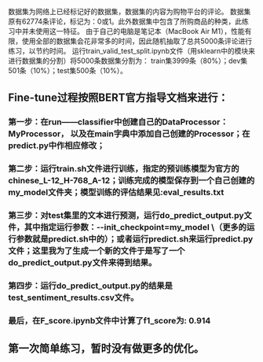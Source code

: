 数据集为网络上已经标记好的数据集，数据集的内容为购物平台的评论。
数据集原有62774条评论，标记为：0或1。此外数据集中包含了所购商品的种类，此练习中并未使用这一特征。
由于自己的电脑是笔记本（MacBook Air M1），性能有限，使用全部的数据集会花非常多的时间，因此随机抽取了总共5000条评论进行练习，以节约时间。
运行train_valid_test_split.ipynb文件（用sklearn中的模块来进行数据集的分割）将5000条数据集分割为： train集3999条（80%）；dev集501条（10%）；test集500条（10%）。

## Fine-tune过程按照BERT官方指导文档来进行：
### 第一步：在run——classifier中创建自己的DataProcessor：MyProcessor， 以及在main字典中添加自己创建的Processor；在predict.py中作相应修改；
### 第二步：运行train.sh文件进行训练，指定的预训练模型为官方的chinese_L-12_H-768_A-12；训练完成的模型保存到一个自己创建的my_model文件夹；模型训练的评估结果见:eval_results.txt
### 第三步：对test集里的文本进行预测，运行do_predict_output.py文件，其中指定运行参数：--init_checkpoint=my_model \（更多的运行参数就是predict.sh中的）；或者运行predict.sh来运行predict.py文件；这里我为了生成一个新的文件于是写了一个do_predict_output.py文件来得到结果。
### 第四步：运行do_predict_output.py的结果是test_sentiment_results.csv文件。

### 最后，在F_score.ipynb文件中计算了f1_score为: 0.914

## 第一次简单练习，暂时没有做更多的优化。



